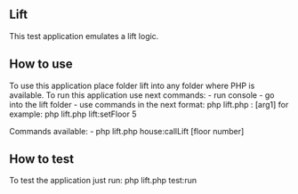 ## Lift

 This test application emulates a lift logic.
 
## How to use 
 
 To use this application place folder lift into any folder where PHP is available.
 To run this application use next commands:
    - run console
    - go into the lift folder
    - use commands in the next format: 
      php lift.php <class>:<method> [arg1]
      for example: php lift.php lift:setFloor 5 
      
 Commands available:
    - php lift.php house:callLift [floor number]  
 
 ## How to test

 To test the application just run:  php lift.php test:run  